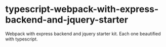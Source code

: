 # typescript-webpack-with-express-backend-and-jquery-starter
Webpack with express backend and jquery starter kit. Each one beautified with typescript.
